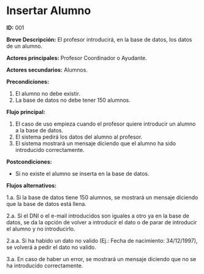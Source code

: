 # Insertar Alumno

**ID:** 001

**Breve Descripción:** El profesor introducirá, en la base de datos, los datos de un alumno.

**Actores principales:** Profesor Coordinador o Ayudante.

**Actores secundarios:** Alumnos.

**Precondiciones:**

1. El alumno no debe existir.
2. La base de datos no debe tener 150 alumnos.

**Flujo principal:**

1. El caso de uso empieza cuando el profesor quiere introducir un alumno a la base de datos.
2. El sistema pedirá los datos del alumno al profesor.
3. El sistema mostrará un mensaje diciendo que el alumno ha sido introducido correctamente.

**Postcondiciones:**

* Si no existe el alumno se inserta en la base de datos.

**Flujos alternativos:**

1.a. Si la base de datos tiene 150 alumnos, se mostrará un mensaje diciendo que la base de datos está llena.

2.a. Si el DNI o el e-mail introducidos son iguales a otro ya en la base de datos, se da la opción de volver a introducir el dato o de parar de introducir el alumno y no introducirlo.

2.a.a. Si ha habido un dato no valido (Ej.: Fecha de nacimiento: 34/12/1997), se volverá a pedir el dato no valido.

3.a. En caso de haber un error, se mostrará un mensaje diciendo que no se ha introducido correctamente.
